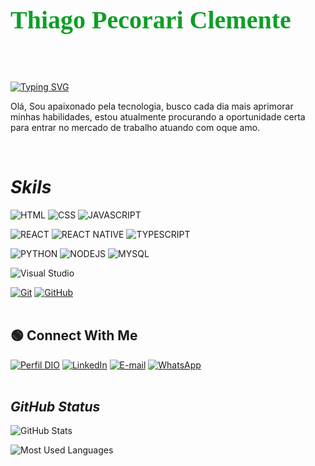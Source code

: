 <link href="https://fonts.googleapis.com/css2?family=IBM+Plex+Mono:ital,wght@0,100;0,200;0,300;0,400;0,500;0,600;0,700;1,100;1,200;1,300;1,400;1,500;1,600;1,700&family=Kanit:ital,wght@0,100;0,200;0,300;0,400;0,500;0,600;0,700;0,800;0,900;1,100;1,200;1,300;1,400;1,500;1,600;1,700;1,800;1,900&display=swap" rel="stylesheet">

<h1 style="font-family: IBM Plex Mono; font-size: 40px; color:rgb(14, 159, 39); text-align: left;">
    Thiago Pecorari Clemente
</h1>
<br><br>

[![Typing SVG](https://readme-typing-svg.demolab.com?font=Fira+Code&pause=1000&color=03D214&width=435&lines=Seja+Bem+Vindo+ao+meu+perfil++%F0%9F%91%8B)](https://git.io/typing-svg)

Olá, Sou apaixonado pela tecnologia, busco cada dia mais aprimorar minhas habilidades, estou atualmente procurando a oportunidade certa para entrar no mercado de trabalho atuando com oque amo.

<br>

# **_Skils_**

![HTML](https://img.shields.io/badge/html5-192436?style=for-the-badge&logo=html5&logoColor=orange)
![CSS](https://img.shields.io/badge/css3-192436?style=for-the-badge&logo=css3)
![JAVASCRIPT](https://img.shields.io/badge/JavaScript-192436?style=for-the-badge&logo=javascript)

![REACT](https://img.shields.io/badge/react-192436?style=for-the-badge&logo=react)
![REACT NATIVE](https://img.shields.io/badge/react_Native-192436?style=for-the-badge&logo=react)
![TYPESCRIPT](https://img.shields.io/badge/Typescript-192436?style=for-the-badge&logo=typescript)

![PYTHON](https://img.shields.io/badge/Python-192436?style=for-the-badge&logo=python)
![NODEJS](https://img.shields.io/badge/Node.js-192436?style=for-the-badge&logo=node.js)
![MYSQL](https://img.shields.io/badge/Mysql-192436?style=for-the-badge&logo=mysql)

![Visual Studio](https://img.shields.io/badge/Tools-Visual_Studio-informational?style=flat&logo=visual-studio&logoColor=white&color=5C2D91)

[![Git](https://img.shields.io/badge/Git-000?informational?style=flat&logo=git&logoColor=E94D5F)](https://git-scm.com/doc)
[![GitHub](https://img.shields.io/badge/GitHub-000?informational?style=flat&logo=github&logoColor=30A3DC)](https://github.com/AdminFilipeOliveira)
<br><br>

## 🟢 Connect With Me

[![Perfil DIO](https://img.shields.io/badge/-Meu%20Perfil%20na%20DIO-0077B5?style=for-the-badge&logo=gitbook&logoColor=white)](https://www.dio.me/users/pecorari_clemente/)
[![LinkedIn](https://img.shields.io/badge/linkedin-%230077B5.svg?style=for-the-badge&logo=linkedin&logoColor=white)](https://www.linkedin.com/in/pecorari-clemente/)
[![E-mail](https://img.shields.io/badge/-Email-0077B5?style=for-the-badge&logo=microsoft-outlook&logoColor=white)](mailto:pecorari.clemente@gmail.com)
[![WhatsApp](https://img.shields.io/badge/WhatsApp-0077B5?style=for-the-badge&logo=whatsapp&logoColor=white)](https://wa.me/55+19+974012628)
<br><br>

## **_GitHub Status_**

![GitHub Stats](https://github-readme-stats.vercel.app/api?username=Pecorari&theme=transparent&bg_color=000&border_color=30A3DC&show_icons=true&icon_color=30A3DC&title_color=30ADC&text_color=FFF)

![Most Used Languages](https://github-readme-stats-git-masterrstaa-rickstaa.vercel.app/api/top-langs/?username=Pecorari&layout=compact&bg_color=000&border_color=30A3DC&title_color=30ADC&text_color=FFF)

